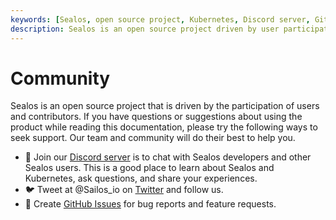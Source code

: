 ```yaml
---
keywords: [Sealos, open source project, Kubernetes, Discord server, GitHub Issues]
description: Sealos is an open source project driven by user participation. Join our Discord server, tweet at @Sailos_io, or create GitHub Issues for support.
---
```


# Community

Sealos is an open source project that is driven by the participation of users and contributors. If you have questions or
suggestions about using the product while reading this documentation, please try the following ways to seek support. Our
team and community will do their best to help you.

+ 💬 Join our [Discord server](https://discord.gg/qzBmGGZGk7) is to chat with Sealos developers and other Sealos users.
  This is a good place to learn about Sealos and Kubernetes, ask questions, and share your experiences.
+ 🐦 Tweet at @Sailos_io on [Twitter](https://twitter.com/Sailos_io) and follow us.
+ 🐞 Create [GitHub Issues](https://github.com/labring/sealos/issues/new/choose) for bug reports and feature requests.